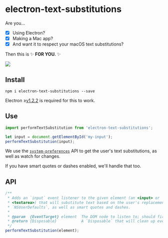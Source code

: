# electron-text-substitutions

Are you…
  - [x] Using Electron?
  - [x] Making a Mac app?
  - [x] And want it to respect your macOS text substitutions?

Then this is :sparkles: **FOR YOU.** :sparkles:

![](https://s3.amazonaws.com/f.cl.ly/items/1l1Y1V0F042r2C0L1e20/Image%202016-06-06%20at%207.28.44%20PM.png?v=6aa3150f)

## Install

```
npm i electron-text-substitutions --save
```

Electron ≥[v1.2.2](https://github.com/electron/electron/releases/tag/v1.2.2) is required for this to work.

## Use

``` js
import performTextSubstitution from 'electron-text-substitutions';

let input = document.getElementById('my-input');
performTextSubstitution(input);
```

We use the [`system-preferences`](http://electron.atom.io/docs/api/system-preferences/#systempreferences) API to get the user's text substitutions, as well as watch for changes.

If you have smart quotes or dashes enabled, we'll handle that too.

## API

``` js
/**
 * Adds an `input` event listener to the given element (an <input> or
 * <textarea>) that will substitute text based on the user's replacements in
 * `NSUserDefaults`, as well as smart quotes and dashes.
 *
 * @param  {EventTarget} element  The DOM node to listen to; should fire the `input` event
 * @return {Disposable}           A `Disposable` that will clean up everything this method did
 */
performTextSubstitution(element);
```
